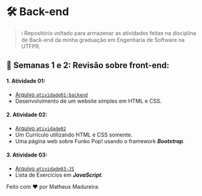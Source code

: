 # 🛠️ Back-end
> ℹ️ Repositório voltado para armazenar as atividades feitas na disciplina de Back-end da minha graduação em Engenharia de Software na UTFPR.


## 🎨 Semanas 1 e 2: Revisão sobre front-end:
#### **1. Atividade 01:**
  - [Arquivo `atividade01-backend`](https://github.com/MatheusMadureiraa/aula-backend/tree/main/atividade01-backend)
  - Desenvolvimento de um website simples em HTML e CSS.

#### **2. Atividade 02:**
  - [Arquivo `atividade02`](https://github.com/MatheusMadureiraa/aula-backend/tree/main/atividade02)
  - Um Currículo utilizando HTML e CSS somente.
  - Uma página web sobre Funko Pop! usando o framework ***Bootstrap***.

#### **3. Atividade 03:**
  - [Arquivo `atividade03-JS`](https://github.com/MatheusMadureiraa/aula-backend/tree/main/atividade03-JS)
  - Lista de Exercícios em ***JavaScript***.


Feito com ❤️ por Matheus Madureira.
